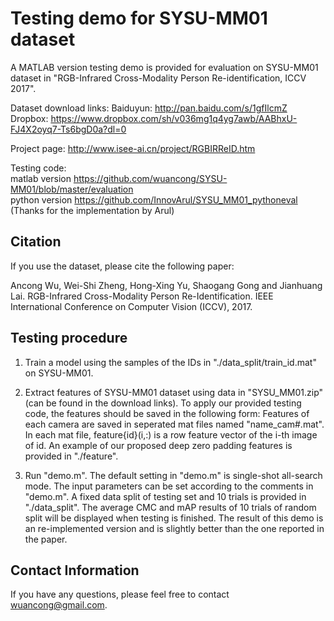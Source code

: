 # Testing demo for SYSU-MM01 dataset
A MATLAB version testing demo is provided for evaluation on SYSU-MM01 dataset in "RGB-Infrared Cross-Modality Person Re-identification, ICCV 2017".

Dataset download links:
Baiduyun: http://pan.baidu.com/s/1gfIlcmZ
Dropbox: https://www.dropbox.com/sh/v036mg1q4yg7awb/AABhxU-FJ4X2oyq7-Ts6bgD0a?dl=0

Project page: http://www.isee-ai.cn/project/RGBIRReID.htm

Testing code:  
matlab version https://github.com/wuancong/SYSU-MM01/blob/master/evaluation  
python version https://github.com/InnovArul/SYSU_MM01_pythoneval (Thanks for the implementation by Arul)

## Citation
If you use the dataset, please cite the following paper:

Ancong Wu, Wei-Shi Zheng, Hong-Xing Yu, Shaogang Gong and Jianhuang Lai. RGB-Infrared Cross-Modality Person Re-Identification. IEEE International Conference on Computer Vision (ICCV), 2017.

## Testing procedure

1. Train a model using the samples of the IDs in "./data_split/train_id.mat" on SYSU-MM01.

2. Extract features of SYSU-MM01 dataset using data in "SYSU_MM01.zip" (can be found in the download links). 
To apply our provided testing code, the features should be saved in the following form:
Features of each camera are saved in seperated mat files named "name_cam#.mat".
In each mat file, feature{id}(i,:) is a row feature vector of the i-th image of id.
An example of our proposed deep zero padding features is provided in "./feature".

3. Run "demo.m". The default setting in "demo.m" is single-shot all-search mode. The input parameters can be set according to the comments in "demo.m". A fixed data split of testing set and 10 trials is provided in "./data_split". The average CMC and mAP results of 10 trials of random split will be displayed when testing is finished. The result of this demo is an re-implemented version and is slightly better than the one reported in the paper.

## Contact Information
If you have any questions, please feel free to contact wuancong@gmail.com.